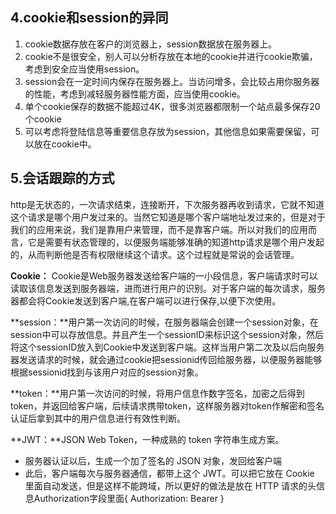 ## 4.cookie和session的异同

1. cookie数据存放在客户的浏览器上，session数据放在服务器上。
2. cookie不是很安全，别人可以分析存放在本地的cookie并进行cookie欺骗，考虑到安全应当使用session。
3. session会在一定时间内保存在服务器上。当访问增多，会比较占用你服务器的性能，考虑到减轻服务器性能方面，应当使用cookie。
4. 单个cookie保存的数据不能超过4K，很多浏览器都限制一个站点最多保存20个cookie
5. 可以考虑将登陆信息等重要信息存放为session，其他信息如果需要保留，可以放在cookie中。







## 5.会话跟踪的方式

http是无状态的，一次请求结束，连接断开，下次服务器再收到请求，它就不知道这个请求是哪个用户发过来的。当然它知道是哪个客户端地址发过来的，但是对于我们的应用来说，我们是靠用户来管理，而不是靠客户端。所以对我们的应用而言，它是需要有状态管理的，以便服务端能够准确的知道http请求是哪个用户发起的，从而判断他是否有权限继续这个请求。这个过程就是常说的会话管理。

**Cookie：** Cookie是Web服务器发送给客户端的一小段信息，客户端请求时可以读取该信息发送到服务器端，进而进行用户的识别。对于客户端的每次请求，服务器都会将Cookie发送到客户端,在客户端可以进行保存,以便下次使用。

**session：**用户第一次访问的时候，在服务器端会创建一个session对象，在session中可以存放信息。并且产生一个sessionID来标识这个session对象，然后将这个sessionID放入到Cookie中发送到客户端。这样当用户第二次及以后向服务器发送请求的时候，就会通过cookie把sessionid传回给服务器，以便服务器能够根据sessionid找到与该用户对应的session对象。

**token：**用户第一次访问的时候，将用户信息作数字签名，加密之后得到token，并返回给客户端，后续请求携带token，这样服务器对token作解密和签名认证后拿到其中的用户信息进行有效性判断。

**JWT：**JSON Web Token，一种成熟的 token 字符串生成方案。

+ 服务器认证以后，生成一个加了签名的 JSON 对象，发回给客户端      
+ 此后，客户端每次与服务器通信，都带上这个 JWT。可以把它放在 Cookie 里面自动发送，但是这样不能跨域，所以更好的做法是放在 HTTP 请求的头信息Authorization字段里面{ Authorization: Bearer <token> }












































































































































































